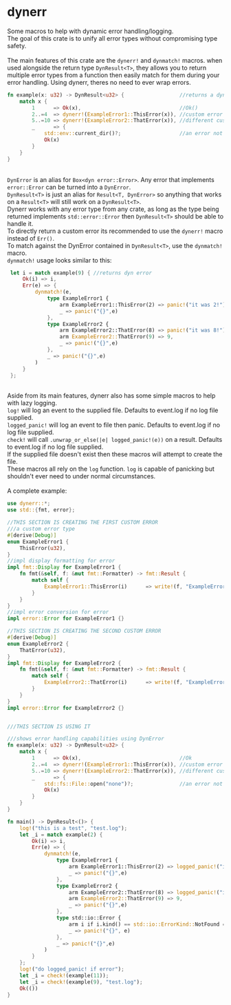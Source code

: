 # dynerr

Some macros to help with dynamic error handling/logging.\
The goal of this crate is to unify all error types without compromising type safety.\
\
The main features of this crate are the `dynerr!` and `dynmatch!` macros. when used alongside the return type `DynResult<T>`, they allows you to return multiple error types from a function then easily match for them during your error handling. Using dynerr, theres no need to ever wrap errors.

```rust
fn example(x: u32) -> DynResult<u32> {                  //returns a dynamic result
    match x {
        1      => Ok(x),                                //Ok()
        2..=4  => dynerr!(ExampleError1::ThisError(x)), //custom error
        5..=10 => dynerr!(ExampleError2::ThatError(x)), //different custom error
        _      => {
            std::env::current_dir()?;                   //an error not even defined by you!
            Ok(x)
        }
    }
}
```

\
`DynError` is an alias for `Box<dyn error::Error>`. Any error that implements `error::Error` can be turned into a `DynError`.\
`DynResult<T>` is just an alias for `Result<T, DynError>` so anything that works on a `Result<T>` will still work on a `DynResult<T>`.\
Dynerr works with any error type from any crate, as long as the type being returned implements `std::error::Error` then `DynResult<T>` should be able to handle it.\
To directly return a custom error its recommended to use the `dynerr!` macro instead of `Err()`.\
To match against the DynError contained in `DynResult<T>`, use the `dynmatch!` macro.\
`dynmatch!` usage looks similar to this:

```rust
 let i = match example(9) { //returns dyn error
     Ok(i) => i,
     Err(e) => {
         dynmatch!(e,                                                    //the error to match
             type ExampleError1 {                                        //enum error type
                 arm ExampleError1::ThisError(2) => panic!("it was 2!"), //arm [pattern] => {code}
                 _ => panic!("{}",e)                                     //_ => {code}
             },
             type ExampleError2 {                                        //another enum error type
                 arm ExampleError2::ThatError(8) => panic!("it was 8!"), //more arms to match against
                 arm ExampleError2::ThatError(9) => 9,
                 _ => panic!("{}",e)                                     //a final exhaustive match
             },
             _ => panic!("{}",e)                                         //final exhaustive match if type not found
         )
     }
 };
```

\
Aside from its main features, dynerr also has some simple macros to help with lazy logging.\
`log!` will log an event to the supplied file. Defaults to event.log if no log file supplied.\
`logged_panic!` will log an event to file then panic. Defaults to event.log if no log file supplied.\
`check!` will call `.unwrap_or_else(|e| logged_panic!(e))` on a result. Defaults to event.log if no log file supplied.\
If the supplied file doesn't exist then these macros will attempt to create the file.\
These macros all rely on the `log` function. `log` is capable of panicking but shouldn't ever need to under normal circumstances.
\
\
A complete example:

```rust
use dynerr::*;
use std::{fmt, error};

//THIS SECTION IS CREATING THE FIRST CUSTOM ERROR
///a custom error type
#[derive(Debug)]
enum ExampleError1 {
    ThisError(u32),
}
//impl display formatting for error
impl fmt::Display for ExampleError1 {
    fn fmt(&self, f: &mut fmt::Formatter) -> fmt::Result {
        match self {
            ExampleError1::ThisError(i)      => write!(f, "ExampleError1::ThisError: {}",i),
        }
    }
}
//impl error conversion for error
impl error::Error for ExampleError1 {}

//THIS SECTION IS CREATING THE SECOND CUSTOM ERROR
#[derive(Debug)]
enum ExampleError2 {
    ThatError(u32),
}
impl fmt::Display for ExampleError2 {
    fn fmt(&self, f: &mut fmt::Formatter) -> fmt::Result {
        match self {
            ExampleError2::ThatError(i)      => write!(f, "ExampleError2::ThatError: {}",i),
        }
    }
}
impl error::Error for ExampleError2 {}


///THIS SECTION IS USING IT

///shows error handling capabilities using DynError
fn example(x: u32) -> DynResult<u32> {
    match x {
        1      => Ok(x),                                //Ok
        2..=4  => dynerr!(ExampleError1::ThisError(x)), //custom error
        5..=10 => dynerr!(ExampleError2::ThatError(x)), //different custom error
        _      => {
            std::fs::File::open("none")?;               //an error not even defined by you!
            Ok(x)
        }
    }
}

fn main() -> DynResult<()> {
    log!("this is a test", "test.log");
    let _i = match example(2) {
        Ok(i) => i,
        Err(e) => {
            dynmatch!(e,                                                                        //the DynError to be matched
                type ExampleError1 {                                                            //an error type
                    arm ExampleError1::ThisError(2) => logged_panic!("it was 2!"),              //arm [pattern] => {code}
                    _ => panic!("{}",e)                                                         //_ => {code}
                },
                type ExampleError2 {
                    arm ExampleError2::ThatError(8) => logged_panic!("it was 8!", "test.log"),
                    arm ExampleError2::ThatError(9) => 9,
                    _ => panic!("{}",e)
                },
                type std::io::Error {                                                           //an error type not defined by you
                    arm i if i.kind() == std::io::ErrorKind::NotFound => panic!("not found"),   //a match guard included in the match
                    _ => panic!("{}", e)
                },
                _ => panic!("{}",e)                                                             //what to do if error type isn't found
            )
        }
    };
    log!("do logged_panic! if error");
    let _i = check!(example(11));
    let _i = check!(example(9), "test.log");
    Ok(())
}
```
